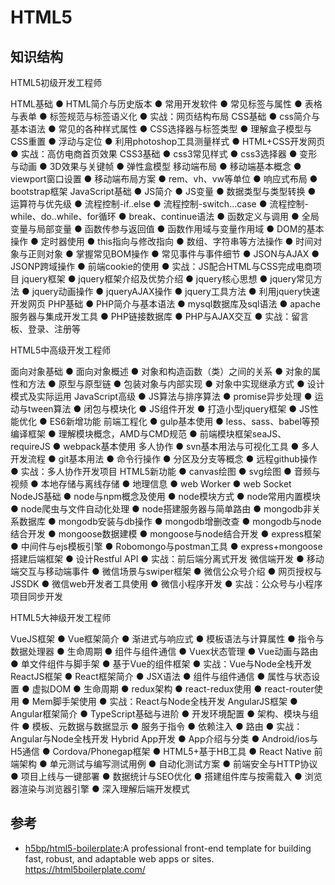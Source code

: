 # HTML5

## 知识结构

HTML5初级开发工程师

HTML基础
  ● HTML简介与历史版本
  ● 常用开发软件
  ● 常见标签与属性
  ● 表格与表单
  ● 标签规范与标签语义化
  ● 实战：网页结构布局
CSS基础
  ● css简介与基本语法
  ● 常见的各种样式属性
  ● CSS选择器与标签类型
  ● 理解盒子模型与CSS重置
  ● 浮动与定位
  ● 利用photoshop工具测量样式
  ● HTML+CSS开发网页
  ● 实战：高仿电商首页效果
CSS3基础
  ● css3常见样式
  ● css3选择器
  ● 变形与动画
  ● 3D效果与关键帧
  ● 弹性盒模型
移动端布局
  ● 移动端基本概念
  ● viewport窗口设置
  ● 移动端布局方案
  ● rem、vh、vw等单位
  ● 响应式布局
  ● bootstrap框架
JavaScript基础
  ● JS简介
  ● JS变量
  ● 数据类型与类型转换
  ● 运算符与优先级
  ● 流程控制-if..else
  ● 流程控制-switch…case
  ● 流程控制-while、do..while、for循环
  ● break、continue语法
  ● 函数定义与调用
  ● 全局变量与局部变量
  ● 函数传参与返回值
  ● 函数作用域与变量作用域
  ● DOM的基本操作
  ● 定时器使用
  ● this指向与修改指向
  ● 数组、字符串等方法操作
  ● 时间对象与正则对象
  ● 掌握常见BOM操作
  ● 常见事件与事件细节
  ● JSON与AJAX
  ● JSONP跨域操作
  ● 前端cookie的使用
  ● 实战：JS配合HTML与CSS完成电商项目
jquery框架
  ● jquery框架介绍及优势介绍
  ● jquery核心思想
  ● jquery常见方法
  ● jquery动画操作
  ● jqueryAJAX操作
  ● jquery工具方法
  ● 利用jquery快速开发网页
PHP基础
  ● PHP简介与基本语法
  ● mysql数据库及sql语法
  ● apache服务器与集成开发工具
  ● PHP链接数据库
  ● PHP与AJAX交互
  ● 实战：留言板、登录、注册等

HTML5中高级开发工程师

面向对象基础
  ● 面向对象概述
  ● 对象和构造函数（类）之间的关系
  ● 对象的属性和方法
  ● 原型与原型链
  ● 包装对象与内部实现
  ● 对象中实现继承方式
  ● 设计模式及实际运用
JavaScript高级
  ● JS算法与排序算法
  ● promise异步处理
  ● 运动与tween算法
  ● 闭包与模块化
  ● JS组件开发
  ● 打造小型jquery框架
  ● JS性能优化
  ● ES6新增功能
前端工程化
  ● gulp基本使用
  ● less、sass、babel等预编译框架
  ● 理解模块概念，AMD与CMD规范
  ● 前端模块框架seaJS、requireJS
  ● webpack基本使用
多人协作
  ● svn基本用法与可视化工具
  ● 多人开发流程
  ● git基本用法
  ● 命令行操作
  ● 分区及分支等概念
  ● 远程github操作
  ● 实战：多人协作开发项目
HTML5新功能
  ● canvas绘图
  ● svg绘图
  ● 音频与视频
  ● 本地存储与离线存储
  ● 地理信息
  ● web Worker
  ● web Socket
NodeJS基础
  ● node与npm概念及使用
  ● node模块方式
  ● node常用内置模块
  ● node爬虫与文件自动化处理
  ● node搭建服务器与简单路由
  ● mongodb非关系数据库
  ● mongodb安装与db操作
  ● mongodb增删改查
  ● mongodb与node结合开发
  ● mongoose数据建模
  ● mongoose与node结合开发
  ● express框架
  ● 中间件与ejs模板引擎
  ● Robomongo与postman工具
  ● express+mongoose搭建后端框架
  ● 设计Restful API
  ● 实战：前后端分离式开发
微信端开发
  ● 移动端交互与移动端事件
  ● 微信场景与swiper框架
  ● 微信公众号介绍
  ● 网页授权与JSSDK
  ● 微信web开发者工具使用
  ● 微信小程序开发
  ● 实战：公众号与小程序项目同步开发

HTML5大神级开发工程师

VueJS框架
  ● Vue框架简介
  ● 渐进式与响应式
  ● 模板语法与计算属性
  ● 指令与数据处理器
  ● 生命周期
  ● 组件与组件通信
  ● Vuex状态管理
  ● Vue动画与路由
  ● 单文件组件与脚手架
  ● 基于Vue的组件框架
  ● 实战：Vue与Node全栈开发
ReactJS框架
  ● React框架简介
  ● JSX语法
  ● 组件与组件通信
  ● 属性与状态设置
  ● 虚拟DOM
  ● 生命周期
  ● redux架构
  ● react-redux使用
  ● react-router使用
  ● Mem脚手架使用
  ● 实战：React与Node全栈开发
AngularJS框架
  ● Angular框架简介
  ● TypeScript基础与进阶
  ● 开发环境配置
  ● 架构、模块与组件
  ● 模板、元数据与数据显示
  ● 服务于指令
  ● 依赖注入
  ● 路由
  ● 实战：Angular与Node全栈开发
Hybrid App开发
  ● App介绍与分类
  ● Android/ios与H5通信
  ● Cordova/Phonegap框架
  ● HTML5+基于HB工具
  ● React Native
前端架构
  ● 单元测试与编写测试用例
  ● 自动化测试方案
  ● 前端安全与HTTP协议
  ● 项目上线与一键部署
  ● 数据统计与SEO优化
  ● 搭建组件库与按需载入
  ● 浏览器渲染与浏览器引擎
  ● 深入理解后端开发模式

## 参考

* [h5bp/html5-boilerplate](https://github.com/h5bp/html5-boilerplate):A professional front-end template for building fast, robust, and adaptable web apps or sites. https://html5boilerplate.com/
